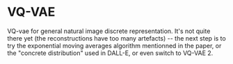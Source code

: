 # VQ-VAE
VQ-vae for general natural image discrete representation. It's not quite there yet (the reconstructions have too many artefacts) -- the next step is to try the exponential moving averages algorithm mentionned in the paper, or the "concrete distribution" used in DALL-E, or even switch to VQ-VAE 2.
